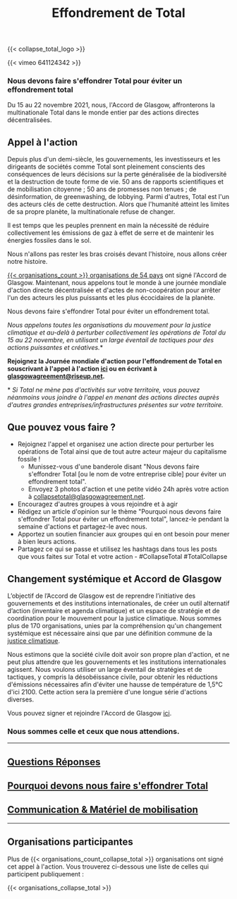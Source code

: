 ﻿---
title: "Effondrement de Total"
---

{{< collapse_total_logo >}}

{{< vimeo 641124342 >}}


### Nous devons faire s'effondrer Total pour éviter un effondrement total

Du 15 au 22 novembre 2021, nous, l'Accord de Glasgow, affronterons la multinationale Total dans le monde entier par des actions directes décentralisées.  

## Appel à l'action

Depuis plus d'un demi-siècle, les gouvernements, les investisseurs et les dirigeants de sociétés comme Total sont pleinement conscients des conséquences de leurs décisions sur la perte généralisée de la biodiversité et la destruction de toute forme de vie. 50 ans de rapports scientifiques et de mobilisation citoyenne ; 50 ans de promesses non tenues ; de désinformation, de greenwashing, de lobbying. Parmi d'autres, Total est l'un des acteurs clés de cette destruction. Alors que l'humanité atteint les limites de sa propre planète, la multinationale refuse de changer.  

Il est temps que les peuples prennent en main la nécessité de réduire collectivement les émissions de gaz à effet de serre et de maintenir les énergies fossiles dans le sol.  

Nous n'allons pas rester les bras croisés devant l'histoire, nous allons créer notre histoire.  

[{{< organisations_count >}} organisations de 54 pays](../organisations/) ont signé l'Accord de Glasgow. Maintenant, nous appelons tout le monde à une journée mondiale d'action directe décentralisée et d'actes de non-coopération pour arrêter l'un des acteurs les plus puissants et les plus écocidaires de la planète.  

Nous devons faire s'effondrer Total pour éviter un effondrement total.  

**Nous appelons toutes les organisations du mouvement pour la justice climatique et au-delà à perturber collectivement les opérations de Total* du 15 au 22 novembre, en utilisant un large éventail de tactiques pour des actions puissantes et  créatives.**  

**Rejoignez la Journée mondiale d'action pour l'effondrement de Total en souscrivant à l'appel à l'action [ici](https://framaforms.org/collapse-total-call-to-action-1627950762) ou en écrivant à glasgowagreement@riseup.net.**

\* *Si Total ne mène pas d'activités sur votre territoire, vous pouvez néanmoins vous joindre à l'appel en menant des actions directes auprès d'autres grandes entreprises/infrastructures présentes sur votre territoire.*  
## Que pouvez vous faire ? 
- Rejoignez l'appel et organisez une action directe pour perturber les opérations de Total ainsi que de tout autre acteur majeur du capitalisme fossile !
   - Munissez-vous d'une banderole disant "Nous devons faire s'effondrer Total [ou le nom de votre entreprise cible] pour éviter un effondrement total".
   - Envoyez 3 photos d'action et une petite vidéo 24h après votre action à collapsetotal@glasgowagreement.net.
- Encouragez d'autres groupes à vous rejoindre et à agir
- Rédigez un article d'opinion sur le thème "Pourquoi nous devons faire s'effondrer Total pour éviter un effondrement total", lancez-le pendant la semaine d'actions et partagez-le avec nous.  
- Apportez un soutien financier aux groupes qui en ont besoin pour mener à bien leurs actions.
- Partagez ce qui se passe et utilisez les hashtags dans tous les posts que vous faites sur Total et votre action - #CollapseTotal #TotalCollapse


## Changement systémique et Accord de Glasgow

L’objectif de l’Accord de Glasgow est de reprendre l’initiative des gouvernements et des institutions internationales, de créer un outil alternatif d’action (inventaire et agenda climatique) et un espace de stratégie et de coordination pour le mouvement pour la justice climatique. Nous sommes plus de 170 organisations, unies par la compréhension qu'un changement systémique est nécessaire ainsi que par une définition commune de la [justice climatique](../agreement/).

Nous estimons que la société civile doit avoir son propre plan d'action, et ne peut plus attendre que les gouvernements et les institutions internationales agissent. Nous voulons utiliser un large éventail de stratégies et de tactiques, y compris la désobéissance civile, pour obtenir les réductions d'émissions nécessaires afin d'éviter une hausse de température de 1,5°C d'ici 2100. Cette action sera la première d'une longue série d'actions diverses.  

Vous pouvez signer et rejoindre l'Accord de Glasgow [ici](../contact/).  

### Nous sommes celle et ceux que nous attendions.

---

## [Questions Réponses](../collapse_total_qna/)
## [Pourquoi devons nous faire s'effondrer Total](../collapse_total_why_total/)
## [Communication & Matériel de mobilisation](../collapse_total_materials/)

---

## Organisations participantes

Plus de {{< organisations_count_collapse_total >}} organisations ont signé cet appel à l'action. Vous trouverez ci-dessous une liste de celles qui participent publiquement :

{{< organisations_collapse_total >}}

